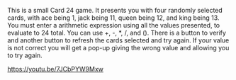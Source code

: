 This is a small Card 24 game. It presents you with four randomly selected cards, with ace being 1, jack being 11, queen being 12, and king being 13. You must enter a arithmetic expression using all the values presented, to evaluate to 24 total. You can use +, -, *, /, and (). There is a button to verify and another button to refresh the cards selected and try again. If your value is not correct you will get a pop-up giving the wrong value and allowing you to try again.

https://youtu.be/7JCbPYW9Mxw

